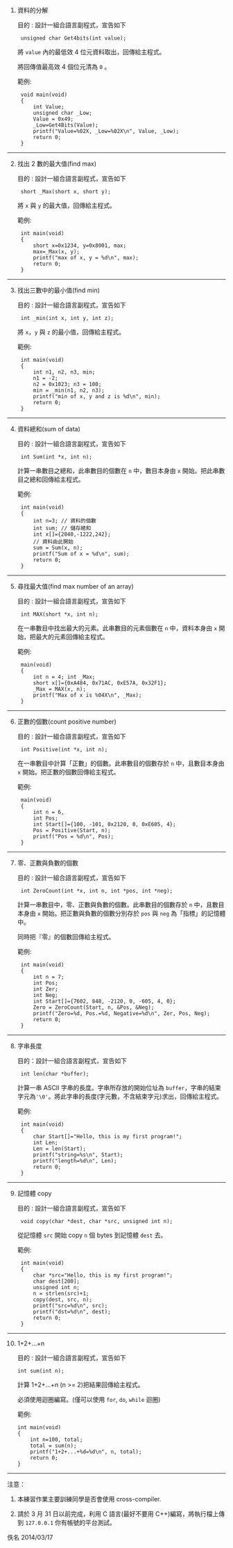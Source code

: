 1. 資料的分解

    目的 : 設計一組合語言副程式，宣告如下

        unsigned char Get4bits(int value);

    將 `value` 內的最低效 4 位元資料取出，回傳給主程式。

    將回傳值最高效 4 個位元清為 `0` 。

    範例:

        void main(void)
        {
            int Value;
            unsigned char _Low;
            Value = 0x49;
            _Low=Get4Bits(Value);
            printf("Value=%02X, _Low=%02X\n", Value, _Low);
            return 0;
        }

---

2. 找出 2 數的最大值(find max)

    目的 : 設計一組合語言副程式，宣告如下

        short _Max(short x, short y);

    將 `x` 與 `y` 的最大值，回傳給主程式。

    範例:

        int main(void)
        {
            short x=0x1234, y=0x8001, max;
            max=_Max(x, y);
            printf("max of x, y = %d\n", max);
            return 0;
        }

---

3. 找出三數中的最小值(find min)

    目的 : 設計一組合語言副程式，宣告如下

        int _min(int x, int y, int z);

    將 `x`，`y` 與 `z` 的最小值，回傳給主程式。

    範例:

        int main(void)
        {
            int n1, n2, n3, min;
            n1 = -2;
            n2 = 0x1023; n3 = 100;
            min = _min(n1, n2, n3);
            printf("min of x, y and z is %d\n", min);
            return 0;
        }

---

4. 資料總和(sum of data)

    目的 : 設計一組合語言副程式，宣告如下

        int Sum(int *x, int n);

    計算一串數目之總和，此串數目的個數在 `n` 中，數目本身由 `x` 開始。把此串數目之總和回傳給主程式。

    範例:

        int main(void)
        {
            int n=3; // 資料的個數
            int sum; // 儲存總和
            int x[]={2040,-1222,242};
            // 資料由此開始
            sum = Sum(x, n);
            printf("Sum of x = %d\n", sum);
            return 0;
        }

---

5. 尋找最大值(find max number of an array)

    目的 : 設計一組合語言副程式，宣告如下

        int MAX(short *x, int n);

    在一串數目中找出最大的元素。此串數目的元素個數在 `n` 中，資料本身由 `x` 開始，把最大的元素回傳給主程式。

    範例:

        main(void)
        {
            int n = 4; int _Max;
            short x[]={0xA484, 0x71AC, 0xE57A, 0x32F1};
            _Max = MAX(x, n);
            printf("Max of x is %04X\n", _Max);
        }

---

6. 正數的個數(count positive number)

    目的 : 設計一組合語言副程式，宣告如下

        int Positive(int *x, int n);

    在一串數目中計算「正數」的個數。此串數目的個數存於 `n` 中，且數目本身由 `x` 開始。把正數的個數回傳給主程式。

    範例:

        main(void)
        {
            int n = 6,
            int Pos;
            int Start[]={100, -101, 0x2120, 0, 0xE605, 4};
            Pos = Positive(Start, n);
            printf("Pos = %d\n", Pos);
        }

---

7. 零、正數與負數的個數

    目的 : 設計一組合語言副程式，宣告如下

        int ZeroCount(int *x, int n, int *pos, int *neg);

    計算一串數目中，零、正數與負數的個數。此串數目的個數存於 `n` 中，且數目本身由 `x` 開始。把正數與負數的個數分別存於 `pos` 與 `neg` 為「指標」的記憶體中。

    同時把『零』的個數回傳給主程式。

    範例:

        int main(void)
        {
            int n = 7;
            int Pos;
            int Zer;
            int Neg;
            int Start[]={7602, 848, -2120, 0, -605, 4, 0};
            Zero = ZeroCount(Start, n, &Pos, &Neg);
            printf("Zero=%d, Pos.=%d, Negative=%d\n", Zer, Pos, Neg);
            return 0;
        }

---

8. 字串長度

    目的：設計一組合語言副程式，宣告如下

        int len(char *buffer);

    計算一串 ASCII 字串的長度。字串所存放的開始位址為 `buffer`，字串的結束字元為`'\0'`。將此字串的長度(字元數，不含結束字元)求出，回傳給主程式。

    範例:

        int main(void)
        {
            char Start[]="Hello, this is my first program!";
            int Len;
            Len = len(Start);
            printf("string=%s\n", Start);
            printf("length=%d\n", Len);
            return 0;
        }

---

9. 記憶體 copy

    目的 : 設計一組合語言副程式，宣告如下

        void copy(char *dest, char *src, unsigned int n);

    從記憶體 `src` 開始 copy `n` 個 bytes 到記憶體 `dest` 去。

    範例:

        int main(void)
        {
            char *src="Hello, this is my first program!";
            char dest[200];
            unsigned int n;
            n = strlen(src)+1;
            copy(dest, src, n);
            printf("src=%d\n", src);
            printf("dst=%d\n", dest);
            return 0;
        }

---

10. 1+2+...+n

    目的 : 設計一組合語言副程式，宣告如下

        int sum(int n);

    計算 1+2+...+n (n >= 2)把結果回傳給主程式。

    必須使用迴圈編寫。(僅可以使用 `for`, `do`, `while` 迴圈)

    範例:

        int main(void)
        {
            int n=100, total;
            total = sum(n);
            printf("1+2+...+%d=%d\n", n, total);
            return 0;
        }

---

注意：

1. 本練習作業主要訓練同學是否會使用 cross-compiler.

2. 請於 3 月 31 日以前完成，利用 C 語言(最好不要用 C++)編寫，將執行檔上傳到 `127.0.0.1` 你有帳號的平台測試。

佚名 2014/03/17
